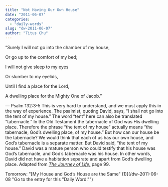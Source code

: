 ```yaml
---
title: "Not Having Our Own House"
date: "2011-06-07"
categories: 
  - "daily-words"
slug: "dw-2011-06-07"
author: "Titus Chu"
---
```


“Surely I will not go into the chamber of my house,

Or go up to the comfort of my bed;

I will not give sleep to my eyes

Or slumber to my eyelids,

Until I find a place for the Lord,

A dwelling place for the Mighty One of Jacob.”

— Psalm 132:3-5 This is very hard to understand, and we must apply this in the way of experience. The psalmist, quoting David, says, “I shall not go into the tent of my house.” The word “tent” here can also be translated “tabernacle.” In the Old Testament the tabernacle of God was His dwelling place. Therefore the phrase “the tent of my house” actually means “the tabernacle, God’s dwelling place, of my house.” But how can our house be the tabernacle? We would think that each of us has our own house, and God’s tabernacle is a separate matter. But David said, “the tent of my house.” David was a mature person who could testify that his house was God’s tabernacle, and God’s tabernacle was his house. In other words, David did not have a habitation separate and apart from God’s dwelling place. Adapted from _[The Journey of Life,](/book-journey "Go to the listing for this book.")_ page 99.

Tomorrow: "[My House and God’s House are the Same" (1)](/dw-2011-06-08 "Go to the entry for this "Daily Word."")
